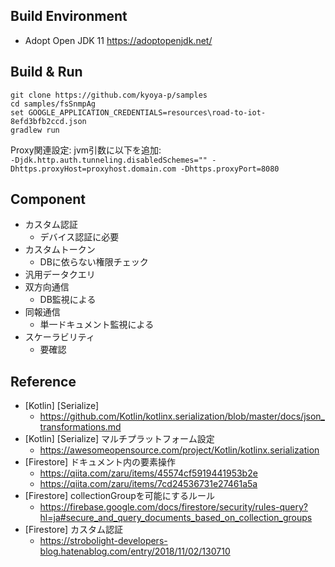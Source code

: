 Build Environment
----
- Adopt Open JDK 11 https://adoptopenjdk.net/

Build & Run
----
``` 
git clone https://github.com/kyoya-p/samples
cd samples/fsSnmpAg
set GOOGLE_APPLICATION_CREDENTIALS=resources\road-to-iot-8efd3bfb2ccd.json
gradlew run 
```

Proxy関連設定: jvm引数に以下を追加:  
` -Djdk.http.auth.tunneling.disabledSchemes="" -Dhttps.proxyHost=proxyhost.domain.com -Dhttps.proxyPort=8080 `


Component
----
- カスタム認証
  - デバイス認証に必要
- カスタムトークン
  - DBに依らない権限チェック
- 汎用データクエリ
- 双方向通信
  - DB監視による
- 同報通信
  - 単一ドキュメント監視による
- スケーラビリティ
  - 要確認


Reference
---
- [Kotlin] [Serialize] 
  - https://github.com/Kotlin/kotlinx.serialization/blob/master/docs/json_transformations.md
- [Kotlin] [Serialize] マルチプラットフォーム設定
  - https://awesomeopensource.com/project/Kotlin/kotlinx.serialization
- [Firestore] ドキュメント内の要素操作
  - https://qiita.com/zaru/items/45574cf5919441953b2e
  - https://qiita.com/zaru/items/7cd24536731e27461a5a
- [Firestore] collectionGroupを可能にするルール
  - https://firebase.google.com/docs/firestore/security/rules-query?hl=ja#secure_and_query_documents_based_on_collection_groups
- [Firestore] カスタム認証
  - https://strobolight-developers-blog.hatenablog.com/entry/2018/11/02/130710